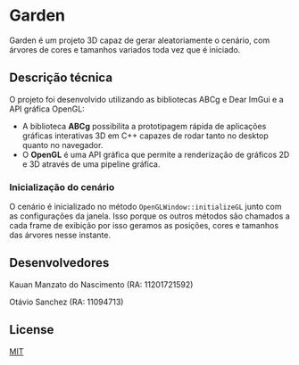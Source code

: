 # Garden

Garden é um projeto 3D capaz de gerar aleatoriamente o cenário, com árvores de cores e tamanhos variados toda vez que é iniciado.

## Descrição técnica

O projeto foi desenvolvido utilizando as bibliotecas ABCg e Dear ImGui e a API gráfica OpenGL:
- A biblioteca **ABCg** possibilita a prototipagem rápida de aplicações gráficas interativas 3D em C++ capazes de rodar tanto no desktop quanto no navegador.
- O **OpenGL** é uma API gráfica que permite a renderização de gráficos 2D e 3D através de uma pipeline gráfica.


### Inicialização do cenário

O cenário é inicializado no método `OpenGLWindow::initializeGL` junto com as configurações da janela. Isso porque os outros métodos são chamados a cada frame de exibição por isso geramos as posições, cores e tamanhos das árvores nesse instante.

## Desenvolvedores

Kauan Manzato do Nascimento (RA: 11201721592)

Otávio Sanchez (RA: 11094713)

## License

[MIT](https://choosealicense.com/licenses/mit/)

